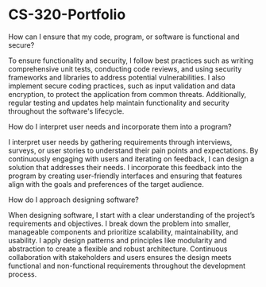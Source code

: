 # CS-320-Portfolio

How can I ensure that my code, program, or software is functional and secure?

To ensure functionality and security, I follow best practices such as writing comprehensive unit tests, conducting code reviews, and using security frameworks and libraries to address potential vulnerabilities. I also implement secure coding practices, such as input validation and data encryption, to protect the application from common threats. Additionally, regular testing and updates help maintain functionality and security throughout the software's lifecycle.

How do I interpret user needs and incorporate them into a program?

I interpret user needs by gathering requirements through interviews, surveys, or user stories to understand their pain points and expectations. By continuously engaging with users and iterating on feedback, I can design a solution that addresses their needs. I incorporate this feedback into the program by creating user-friendly interfaces and ensuring that features align with the goals and preferences of the target audience.

How do I approach designing software?

When designing software, I start with a clear understanding of the project’s requirements and objectives. I break down the problem into smaller, manageable components and prioritize scalability, maintainability, and usability. I apply design patterns and principles like modularity and abstraction to create a flexible and robust architecture. Continuous collaboration with stakeholders and users ensures the design meets functional and non-functional requirements throughout the development process.

